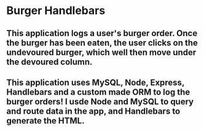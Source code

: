 # Burger Handlebars

## This application logs a user's burger order. Once the burger has been eaten, the user clicks on the undevoured burger, which well then move under the devoured column.

## This application uses MySQL, Node, Express, Handlebars and a custom made ORM to log the burger orders! I usde Node and MySQL to query and route data in the app, and Handlebars to generate the HTML.

